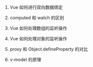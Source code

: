 1. Vue 如何进行双向数据绑定

2. computed 和 watch 的区别

3. Vue 如何处理数组的监听操作

4. Vue 如何处理对象的监听操作

5. proxy 和 Object.defineProperty 的对比

6. v-model 的原理